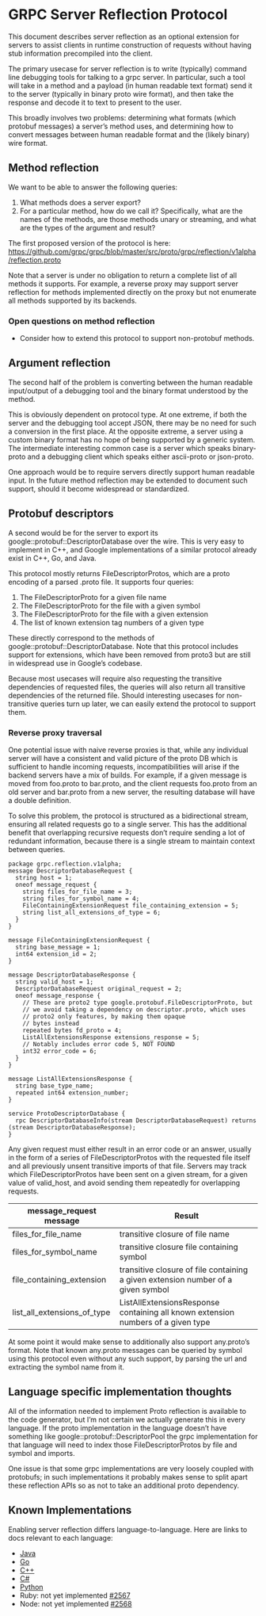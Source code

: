 GRPC Server Reflection Protocol
===============================

This document describes server reflection as an optional extension for servers
to assist clients in runtime construction of requests without having stub
information precompiled into the client.

The primary usecase for server reflection is to write (typically) command line
debugging tools for talking to a grpc server. In particular, such a tool will
take in a method and a payload (in human readable text format) send it to the
server (typically in binary proto wire format), and then take the response and
decode it to text to present to the user.

This broadly involves two problems: determining what formats (which protobuf
messages) a server’s method uses, and determining how to convert messages
between human readable format and the (likely binary) wire format.

## Method reflection

We want to be able to answer the following queries:
 1. What methods does a server export?
 2. For a particular method, how do we call it?
Specifically, what are the names of the methods, are those methods unary or
streaming, and what are the types of the argument and result?

The first proposed version of the protocol is here:
https://github.com/grpc/grpc/blob/master/src/proto/grpc/reflection/v1alpha/reflection.proto

Note that a server is under no obligation to return a complete list of all
methods it supports. For example, a reverse proxy may support server reflection
for methods implemented directly on the proxy but not enumerate all methods
supported by its backends.


### Open questions on method reflection
 * Consider how to extend this protocol to support non-protobuf methods.

## Argument reflection
The second half of the problem is converting between the human readable
input/output of a debugging tool and the binary format understood by the
method.

This is obviously dependent on protocol type. At one extreme, if both the
server and the debugging tool accept JSON, there may be no need for such a
conversion in the first place. At the opposite extreme, a server using a custom
binary format has no hope of being supported by a generic system. The
intermediate interesting common case is a server which speaks binary-proto and
a debugging client which speaks either ascii-proto or json-proto.

One approach would be to require servers directly support human readable input.
In the future method reflection may be extended to document such support,
should it become widespread or standardized.

## Protobuf descriptors

A second would be for the server to export its
google::protobuf::DescriptorDatabase over the wire. This is very easy to
implement in C++, and Google implementations of a similar protocol already
exist in C++, Go, and Java.

This protocol mostly returns FileDescriptorProtos, which are a proto encoding
of a parsed .proto file. It supports four queries:
 1. The FileDescriptorProto for a given file name
 2. The FileDescriptorProto for the file with a given symbol
 3. The FileDescriptorProto for the file with a given extension
 4. The list of known extension tag numbers of a given type

These directly correspond to the methods of
google::protobuf::DescriptorDatabase. Note that this protocol includes support
for extensions, which have been removed from proto3 but are still in widespread
use in Google’s codebase.

Because most usecases will require also requesting the transitive dependencies
of requested files, the queries will also return all transitive dependencies of
the returned file. Should interesting usecases for non-transitive queries turn
up later, we can easily extend the protocol to support them.

### Reverse proxy traversal

One potential issue with naive reverse proxies is that, while any individual
server will have a consistent and valid picture of the proto DB which is
sufficient to handle incoming requests, incompatibilities will arise if the
backend servers have a mix of builds. For example, if a given message is moved
from foo.proto to bar.proto, and the client requests foo.proto from an old
server and bar.proto from a new server, the resulting database will have a
double definition.

To solve this problem, the protocol is structured as a bidirectional stream,
ensuring all related requests go to a single server. This has the additional
benefit that overlapping recursive requests don’t require sending a lot of
redundant information, because there is a single stream to maintain context
between queries.

```
package grpc.reflection.v1alpha;
message DescriptorDatabaseRequest {
  string host = 1;
  oneof message_request {
    string files_for_file_name = 3;
    string files_for_symbol_name = 4;
    FileContainingExtensionRequest file_containing_extension = 5;
    string list_all_extensions_of_type = 6;
  }
}

message FileContainingExtensionRequest {
  string base_message = 1;
  int64 extension_id = 2;
}

message DescriptorDatabaseResponse {
  string valid_host = 1;
  DescriptorDatabaseRequest original_request = 2;
  oneof message_response {
    // These are proto2 type google.protobuf.FileDescriptorProto, but
    // we avoid taking a dependency on descriptor.proto, which uses
    // proto2 only features, by making them opaque
    // bytes instead
    repeated bytes fd_proto = 4;
    ListAllExtensionsResponse extensions_response = 5;
    // Notably includes error code 5, NOT FOUND
    int32 error_code = 6;
  }
}

message ListAllExtensionsResponse {
  string base_type_name;
  repeated int64 extension_number;
}

service ProtoDescriptorDatabase {
  rpc DescriptorDatabaseInfo(stream DescriptorDatabaseRequest) returns (stream DescriptorDatabaseResponse);
}
```

Any given request must either result in an error code or an answer, usually in
the form of a  series of FileDescriptorProtos with the requested file itself
and all previously unsent transitive imports of that file. Servers may track
which FileDescriptorProtos have been sent on a given stream, for a given value
of valid_host, and avoid sending them repeatedly for overlapping requests.

| message_request message     | Result                                          |
| --------------------------- | ----------------------------------------------- |
| files_for_file_name         | transitive closure of file name                 |
| files_for_symbol_name       | transitive closure file containing symbol       |
| file_containing_extension   | transitive closure of file containing a given extension number of a given symbol |
| list_all_extensions_of_type | ListAllExtensionsResponse containing all known extension numbers of a given type |

At some point it would make sense to additionally also support any.proto’s
format. Note that known any.proto messages can be queried by symbol using this
protocol even without any such support, by parsing the url and extracting the
symbol name from it.

## Language specific implementation thoughts
All of the information needed to implement Proto reflection is available to the
code generator, but I’m not certain we actually generate this in every
language. If the proto implementation in the  language doesn’t have something
like google::protobuf::DescriptorPool the grpc implementation for that language
will need to index those FileDescriptorProtos by file and symbol and imports.

One issue is that some grpc implementations are very loosely coupled with
protobufs; in such implementations it probably makes sense to split apart these
reflection APIs so as not to take an additional proto dependency.

## Known Implementations

Enabling server reflection differs language-to-language. Here are links to docs relevant to
each language:

- [Java](https://github.com/grpc/grpc-java/blob/master/documentation/server-reflection-tutorial.md#enable-server-reflection)
- [Go](https://github.com/grpc/grpc-go/blob/master/Documentation/server-reflection-tutorial.md#enable-server-reflection)
- [C++](https://grpc.io/grpc/cpp/md_doc_server_reflection_tutorial.html)
- [C#](https://github.com/grpc/grpc/blob/master/doc/csharp/server_reflection.md)
- [Python](https://github.com/grpc/grpc/blob/master/doc/python/server_reflection.md)
- Ruby: not yet implemented [#2567](https://github.com/grpc/grpc/issues/2567)
- Node: not yet implemented [#2568](https://github.com/grpc/grpc/issues/2568)
